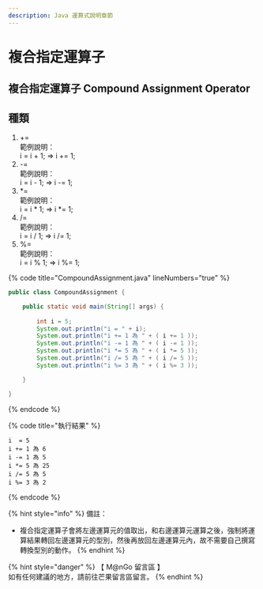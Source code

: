 ```yaml
---
description: Java 運算式說明章節
---
```


# 複合指定運算子

## 複合指定運算子 Compound Assignment Operator

## 種類

1. \+=\
   範例說明：\
   &#x20;                i = i + 1;   =>   i += 1;
2. \-=\
   範例說明：\
   &#x20;                i = i - 1;   =>   i -= 1;
3. \*=\
   範例說明：\
   &#x20;                i = i \* 1;   =>   i \*= 1;
4. /=\
   範例說明：\
   &#x20;                i = i / 1;   =>   i /= 1;
5. %=\
   範例說明：\
   &#x20;                i = i % 1;   =>   i %= 1;

{% code title="CompoundAssignment.java" lineNumbers="true" %}
```java
public class CompoundAssignment {

	public static void main(String[] args) {
		
		int i = 5;
		System.out.println("i = " + i);
		System.out.println("i += 1 為 " + ( i += 1 ));
		System.out.println("i -= 1 為 " + ( i -= 1 ));
		System.out.println("i *= 5 為 " + ( i *= 5 ));
		System.out.println("i /= 5 為 " + ( i /= 5 ));
		System.out.println("i %= 3 為 " + ( i %= 3 ));

	}

}
```
{% endcode %}

{% code title="執行結果" %}
```
i  = 5
i += 1 為 6
i -= 1 為 5
i *= 5 為 25
i /= 5 為 5
i %= 3 為 2
```
{% endcode %}

{% hint style="info" %}
備註：

* 複合指定運算子會將左邊運算元的值取出，和右邊運算元運算之後，強制將運算結果轉回左邊運算元的型別，然後再放回左邊運算元內，故不需要自己撰寫轉換型別的動作。
{% endhint %}

{% hint style="danger" %}
【 M@nGo 留言區 】\
如有任何建議的地方，請前往芒果留言區留言。
{% endhint %}

